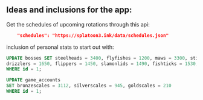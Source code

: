 ## Ideas and inclusions for the app:

Get the schedules of upcoming rotations through this api:
```json
    "schedules": "https://splatoon3.ink/data/schedules.json"
```

inclusion of personal stats to start out with:
```sql
UPDATE bosses SET steelheads = 3400, flyfishes = 1200, maws = 3300, stingers = 2900, steeleals = 1700, scrappers = 1717, 
drizzlers = 1650, flippers = 1450, slamonlids = 1490, fishticks = 1530, bigshots = 1020 
WHERE id = 1;

UPDATE game_accounts
SET bronzescales = 3112, silverscales = 945, goldscales = 210
WHERE id = 1;
```